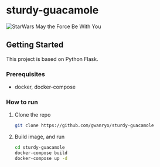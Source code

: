 # sturdy-guacamole

![StarWars](https://salt-pro.com/wp-content/uploads/2017/01/may_the_force_be_with_you___yoda_flag_by_osflag-d9xe904.jpg)
May the Force Be With You

## Getting Started

This project is based on Python Flask.

### Prerequisites

* docker, docker-compose

### How to run

1. Clone the repo

    ```bash
    git clone https://github.com/gwanryo/sturdy-guacamole
    ```

2. Build image, and run

    ```bash
    cd sturdy-guacamole
    docker-compose build
    docker-compose up -d
    ```
